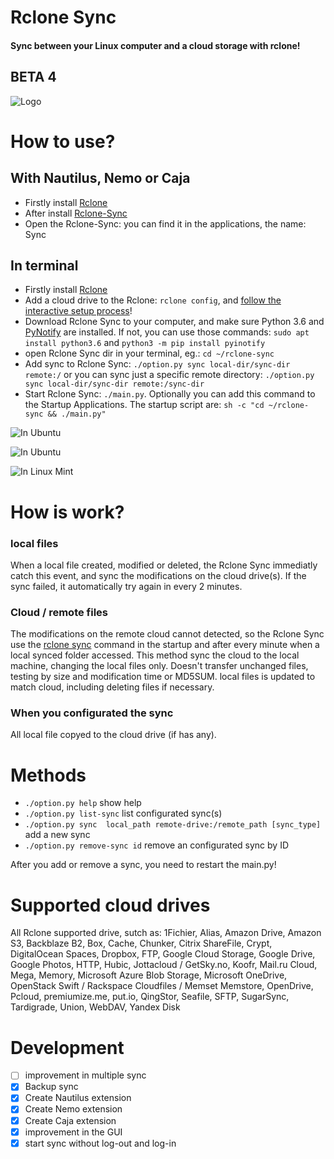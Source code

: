 # Rclone Sync
#### Sync between your Linux computer and a cloud storage with rclone!

## BETA 4
![Logo](https://i.imgur.com/owxi5bi.png)
# How to use?
## With Nautilus, Nemo or Caja
- Firstly install [Rclone](https://rclone.org/downloads/)
- After install [Rclone-Sync](https://github.com/IntoMedia/rclone-sync/releases/)
- Open the Rclone-Sync: you can find it in the applications, the name: Sync

## In terminal
- Firstly install [Rclone](https://rclone.org/downloads/)
- Add a cloud drive to the Rclone: `rclone config`, and [follow the interactive setup process](https://rclone.org/docs/)!
- Download Rclone Sync to your computer, and make sure Python 3.6 and [PyNotify](https://github.com/seb-m/pyinotify) are installed. If not, you can use those commands: `sudo apt install python3.6` and `python3 -m pip install pyinotify`
- open Rclone Sync dir in your terminal, eg.: `cd ~/rclone-sync`
- Add sync to Rclone Sync: `./option.py sync local-dir/sync-dir remote:/` or you can sync just a specific remote directory:  `./option.py sync local-dir/sync-dir remote:/sync-dir`
- Start Rclone Sync: `./main.py`. Optionally you can add this command to the Startup Applications. The startup script are: `sh -c "cd ~/rclone-sync && ./main.py"`

![In Ubuntu](https://i.imgur.com/7ABvxKh.png)

![In Ubuntu](https://i.imgur.com/liPxyyb.png)

![In Linux Mint](https://i.imgur.com/O9AJ4Ok.png)

# How is work?
### local files
When a local file created, modified or deleted, the Rclone Sync immediatly catch this event, and sync the modifications on the cloud drive(s).
If the sync failed, it automatically try again in every 2 minutes.
### Cloud / remote files
The modifications on the remote cloud cannot detected, so the Rclone Sync use the [rclone sync](https://rclone.org/commands/rclone_sync/) command in the startup and after every minute when a local synced folder accessed. This method sync the cloud to the local machine, changing the local files only. Doesn't transfer unchanged files, testing by size and modification time or MD5SUM. local files is updated to match cloud, including deleting files if necessary.
### When you configurated the sync
All local file copyed to the cloud drive (if has any).


# Methods
- `./option.py help` show help
- `./option.py list-sync` list configurated sync(s)
- `./option.py sync  local_path remote-drive:/remote_path [sync_type]` add a new sync
- `./option.py remove-sync id` remove an configurated sync by ID

After you add or remove a sync, you need to restart the main.py!

# Supported cloud drives
All Rclone supported drive, sutch as: 
1Fichier,
Alias,
Amazon Drive,
Amazon S3,
Backblaze B2,
Box,
Cache,
Chunker,
Citrix ShareFile,
Crypt,
DigitalOcean Spaces,
Dropbox,
FTP,
Google Cloud Storage,
Google Drive,
Google Photos,
HTTP,
Hubic,
Jottacloud / GetSky.no,
Koofr,
Mail.ru Cloud,
Mega,
Memory,
Microsoft Azure Blob Storage,
Microsoft OneDrive,
OpenStack Swift / Rackspace Cloudfiles / Memset Memstore,
OpenDrive,
Pcloud,
premiumize.me,
put.io,
QingStor,
Seafile,
SFTP,
SugarSync,
Tardigrade,
Union,
WebDAV,
Yandex Disk

# Development
- [ ] improvement in multiple sync
- [x] Backup sync
- [x] Create Nautilus extension
- [x] Create Nemo extension
- [x] Create Caja extension
- [x] improvement in the GUI
- [x] start sync without log-out and log-in
